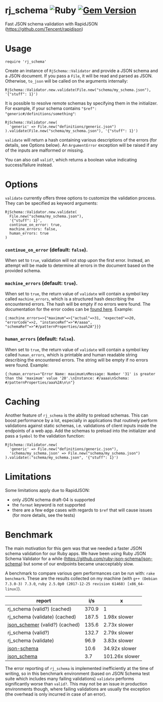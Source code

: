 # rj_schema ![Ruby](https://github.com/foxtacles/rj_schema/workflows/Ruby/badge.svg) [![Gem Version](https://badge.fury.io/rb/rj_schema.svg)](https://badge.fury.io/rb/rj_schema)
Fast JSON schema validation with RapidJSON (https://github.com/Tencent/rapidjson)
# Usage
```
require 'rj_schema'
```
Create an instance of `RjSchema::Validator` and provide a JSON schema and a JSON document. If you pass a `File`, it will be read and parsed as JSON. Otherwise, `to_json` will be called on the arguments internally:
```
RjSchema::Validator.new.validate(File.new("schema/my_schema.json"), '{"stuff": 1}')
```
It is possible to resolve remote schemas by specifying them in the initializer. For example, if your schema contains `"$ref": "generic#/definitions/something"`:
```
RjSchema::Validator.new(
  'generic' => File.new("definitions/generic.json")
).validate(File.new("schema/my_schema.json"), '{"stuff": 1}')
```
`validate` will return a hash containing various descriptions of the errors (for details, see Options below). An `ArgumentError` exception will be raised if any of the inputs are malformed or missing.

You can also call `valid?`, which returns a boolean value indicating success/failure instead.

# Options

`validate` currently offers three options to customize the validation process. They can be specified as keyword arguments:

```
RjSchema::Validator.new.validate(
  File.new("schema/my_schema.json"),
  '{"stuff": 1}', 
  continue_on_error: true, 
  machine_errors: false, 
  human_errors: true
)
```

### `continue_on_error` (default: `false`). 

When set to `true`, validation will not stop upon the first error. Instead, an attempt will be made to determine all errors in the document based on the provided schema.

### `machine_errors` (default: `true`). 

When set to `true`, the return value of `validate` will contain a symbol key called `machine_errors`, which is a structured hash describing the encountered errors. The hash will be empty if no errors were found. The documentation for the error codes can be [found here](https://github.com/Tencent/rapidjson/blob/05e7b3397758bd31032aa66620e15fd8ab2869f5/include/rapidjson/error/error.h#L162). Example:

`{:machine_errors=>{"maximum"=>{"actual"=>31, "expected"=>20, "errorCode"=>2, "instanceRef"=>"#/aaaa", "schemaRef"=>"#/patternProperties/aaa%2A"}}}`

### `human_errors` (default: `false`). 

When set to `true`, the return value of `validate` will contain a symbol key called `human_errors`, which is printable and human readable string describing the encountered errors. The string will be empty if no errors were found. Example:

`{:human_errors=>"Error Name: maximum\nMessage: Number '31' is greater than the 'maximum' value '20'.\nInstance: #/aaaa\nSchema: #/patternProperties/aaa%2A\n\n"}`

# Caching
Another feature of `rj_schema` is the ability to preload schemas. This can boost performance by a lot, especially in applications that routinely perform validations against static schemas, i.e. validations of client inputs inside the endpoints of a web app. Add the schemas to preload into the initializer and pass a `Symbol` to the validation function:
```
RjSchema::Validator.new(
  'generic' => File.new("definitions/generic.json"),
  'schema/my_schema.json' => File.new("schema/my_schema.json")
).validate(:"schema/my_schema.json", '{"stuff": 1}')
```
# Limitations

Some limitations apply due to RapidJSON:

- only JSON schema draft-04 is supported
- the `format` keyword is not supported
- there are a few edge cases with regards to `$ref` that will cause issues (for more details, see the tests)
# Benchmark
The main motivation for this gem was that we needed a faster JSON schema validation for our Ruby apps. We have been using Ruby JSON Schema Validator for a while (https://github.com/ruby-json-schema/json-schema) but some of our endpoints became unacceptably slow.

A benchmark to compare various gem performances can be run with: `rake benchmark`. These are the results collected on my machine (with `g++ (Debian 7.3.0-3) 7.3.0`, `ruby 2.5.0p0 (2017-12-25 revision 61468) [x86_64-linux]`).

report | i/s | x
--- | --- | ---
rj_schema (valid?) (cached) | 370.9 | 1
rj_schema (validate) (cached) | 187.5 | 1.98x slower
[json_schemer](https://github.com/davishmcclurg/json_schemer) (valid?) (cached) | 135.6 | 2.73x slower
rj_schema (valid?) | 132.7 | 2.79x slower
rj_schema (validate) | 96.9 | 3.83x slower
[json-schema](https://github.com/ruby-json-schema/json-schema) | 10.6 | 34.92x slower
[json_schema](https://github.com/brandur/json_schema) | 3.7 | 101.26x slower

The error reporting of `rj_schema` is implemented inefficiently at the time of writing, so in this benchmark environment (based on JSON Schema test suite which includes many failing validations) `validate` performs significantly worse than `valid?`. This may not be an issue in production environments though, where failing validations are usually the exception (the overhead is only incurred in case of an error).
